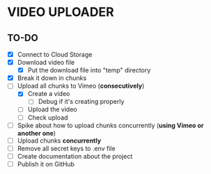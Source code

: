 # VIDEO UPLOADER

## TO-DO

- [X] Connect to Cloud Storage
- [X] Download video file
  - [X] Put the download file into "temp" directory
- [X] Break it down in chunks
- [ ] Upload all chunks to Vimeo (**consecutively**)
  - [X] Create a video
    - [ ] Debug if it's creating properly
  - [ ] Upload the video
  - [ ] Check upload
- [ ] Spike about how to upload chunks concurrently (**using Vimeo or another one**)
- [ ] Upload chunks **concurrently**
- [ ] Remove all secret keys to .env file
- [ ] Create documentation about the project
- [ ] Publish it on GitHub
